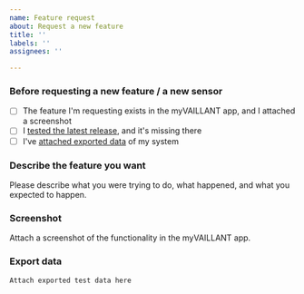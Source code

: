 ```yaml
---
name: Feature request
about: Request a new feature
title: ''
labels: ''
assignees: ''

---
```


### Before requesting a new feature / a new sensor

- [ ] The feature I'm requesting exists in the myVAILLANT app, and I attached a screenshot
- [ ] I [tested the latest release](https://my.home-assistant.io/redirect/hacs_repository/?owner=signalkraft&repository=mypyllant-component), and it's missing there
- [ ] I've [attached exported data](https://signalkraft.com/mypyllant-component/3-contributing/#contributing-test-data) of my system

### Describe the feature you want

Please describe what you were trying to do, what happened, and what you expected to happen.

### Screenshot

Attach a screenshot of the functionality in the myVAILLANT app.

### Export data

```
Attach exported test data here
```
